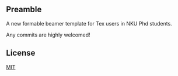 ## Preamble
A new formable beamer template for Tex users in NKU Phd students. 

Any commits are highly welcomed!

## License

[MIT](https://github.com/yuhuangniu/NUKbeamer/blob/main/LICENSE) 